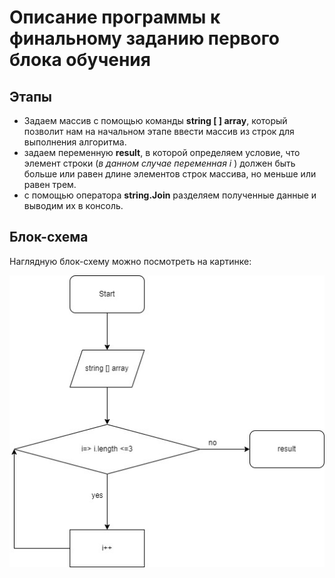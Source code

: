 # Описание программы к финальному заданию первого блока обучения

## Этапы

* Задаем массив с помощью команды **string [ ] array**, который позволит нам на начальном этапе ввести массив из строк для выполнения алгоритма.
* задаем переменную **result**, в которой определяем условие, что элемент строки (*в данном случае переменная i* ) должен быть больше или равен длине элементов строк массива, но меньше или равен трем.
* с помощью оператора **string.Join** разделяем полученные данные и выводим их в консоль. 

## Блок-схема

Наглядную блок-схему можно посмотреть на картинке:

![Блок-схема](Blocksxema.jpg)
